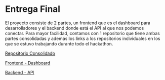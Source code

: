# Entrega Final

El proyecto consiste de 2 partes, un frontend que es el dashboard para desarrolladores y el backend donde está el API al que nos podemos conectar. Para mayor facilidad, contamos con 1 repositorio que tiene ambas partes consolidadas y además los links a los repositorios individuales en los que se estuvo trabajando durante todo el hackathon.

[Repositorio Consolidado]()

[Frontend - Dashboard]()

[Backend - API]()

